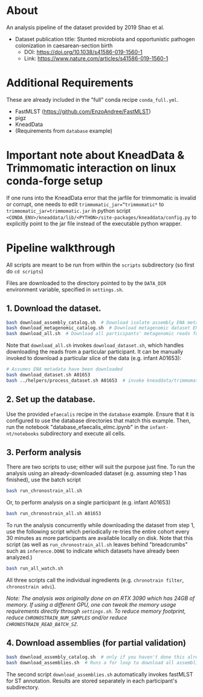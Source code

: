 # About

An analysis pipeline of the dataset provided by 2019 Shao et al.
- Dataset publication title: Stunted microbiota and opportunistic pathogen colonization in caesarean-section birth
  - DOI: https://doi.org/10.1038/s41586-019-1560-1
  - Link: https://www.nature.com/articles/s41586-019-1560-1

# Additional Requirements 

These are already included in the "full" conda recipe `conda_full.yml`.

- FastMLST (https://github.com/EnzoAndree/FastMLST)
- pigz
- KneadData
- (Requirements from `database` example)

# Important note about KneadData & Trimmomatic interaction on linux conda-forge setup

If one runs into the KneadData error that the jarfile for trimmomatic is invalid or corrupt, one needs to
edit `trimmomatic_jar=“trimmomatic*` to `trimmomatic_jar=trimmomatic.jar` in python script `<CONDA_ENV>/kneaddata/lib/<PYTHON>/site-packages/kneaddata/config.py` to explicitly point
to the jar file instead of the executable python wrapper.

# Pipeline walkthrough

All scripts are meant to be run from within the `scripts` subdirectory (so first do `cd scripts`)

Files are downloaded to the directory pointed to by the `DATA_DIR` environment variable, specified in `settings.sh`.

## 1. Download the dataset.

```bash
bash download_assembly_catalog.sh  # Download isolate assembly ENA metadata
bash download_metagenomic_catalog.sh  # Download metagenomic dataset ENA metadata
bash download_all.sh  # Download all participants' metagenomic reads for which an isolate exists, and run them through KneadData
```

Note that `download_all.sh` invokes `download_dataset.sh`, which handles downloading the reads from
a particular participant. It can be manually invoked to download a particular slice of the data (e.g. infant A01653):
```bash
# Assumes ENA metadata have been downloaded
bash download_dataset.sh A01653
bash ../helpers/process_dataset.sh A01653  # invoke kneaddata/trimmomatic pipeline.
```

## 2. Set up the database.
Use the provided `efaecalis` recipe in the `database` example. 
Ensure that it is configured to use the database directories that match this example.
Then, run the notebook "database_efaecalis_elmc.ipynb" in the `infant-nt/notebooks` subdirectory and execute all cells.


## 3. Perform analysis

There are two scripts to use; either will suit the purpose just fine.
To run the analysis using an already-downloaded dataset (e.g. assuming step 1 has finished), use the batch script
```bash
bash run_chronostrain_all.sh
```

Or, to perform analysis on a single participant (e.g. infant A01653)
```bash
bash run_chronostrain_all.sh A01653
```

To run the analysis concurrently while downloading the dataset from step 1, use the following script which 
periodically re-tries the entire cohort every 30 minutes as more participants are available locally on disk.
Note that this script (as well as `run_chronostrain_all.sh` leaves behind "breadcrumbs" such as 
`inference.DONE` to indicate which datasets have already been analyzed.)
```bash
bash run_all_watch.sh
```

All three scripts call the individual ingredients (e.g. `chronotrain filter`, `chronostrain advi`).

*Note: The analysis was originally done on an RTX 3090 which has 24GB of memory. 
If using a different GPU, one can tweak the memory usage requirements directly through `settings.sh`.
To reduce memory footprint, reduce `CHRONOSTRAIN_NUM_SAMPLES` and/or reduce `CHRONOSTRAIN_READ_BATCH_SZ`.*


## 4. Download assemblies (for partial validation)

```bash
bash download_assembly_catalog.sh  # only if you haven't done this already
bash download_assemblies.sh  # Runs a for loop to download all assemblies. Automatically invokes fastMLST.
```
The second script `download_assemblies.sh` automatically invokes fastMLST for ST annotation.
Results are stored separately in each participant's subdirectory.
